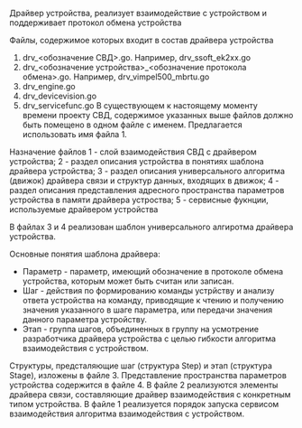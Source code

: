 Драйвер устройства, реализует взаимодействие с устройством и поддерживает протокол обмена устройства

Файлы, содержимое которых входит в состав драйвера устройства
1. drv_<обозначение СВД>.go. Например, drv_ssoft_ek2xx.go
2. drv_<обозначение устройства>_<обозначение протокола обмена>.go. Например, drv_vimpel500_mbrtu.go
3. drv_engine.go
4. drv_devicevision.go
5. drv_servicefunc.go
В существующем к настоящему моменту времени проекту СВД, содержимое указанных выше файлов должно быть помещено в одном файле с именем. Предлагается использовать имя файла 1.

Назначение файлов
1 - слой взаимодействия СВД с драйвером устройства;
2 - раздел описания устройства в понятиях шаблона драйвера устройства;
3 - раздел описания универсального алгоритма (движок) драйвера связи и структур данных, входящих в движок;
4 - раздел описания представления адресного пространства параметров устройства в памяти драйвера устроства;
5 - сервисные фукнции, используемые драйвером устройства

В файлах 3 и 4 реализован шаблон универсального алгиротма драйвера устройства.

Основные понятия шаблона драйвера:
- Параметр - параметр, имеющий обозначение в протоколе обмена устройства, которым может быть считан или записан.
- Шаг - действия по формированию команды устрйству и анализу ответа устройства на команду, приводящие к чтению и получению значения указанного в шаге параметра, или передачи значения данного параметра устройству.
- Этап - группа шагов, объединенных в группу на усмотрение разработчика драйвера устройства с целью гибкости алгоритма взаимодействия с устройством.

Структуры, предсталяющие шаг (структура Step) и этап (структура Stage), изложены в файле 3. Представление пространства параметров устройства содержится в файле 4.
В файле 2 реализуются элементы драйвера связи, составляющие драйвер взаимодействия с конкретным типом устройства.
В файле 1 реализуется порядок запуска сервисом взаимодействия алгоритма взаимодействия с устройством.
